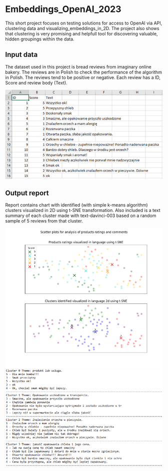 # Embeddings_OpenAI_2023
This short project focuses on testing solutions for access to OpenAI via API, clustering data and visualizing_embeddings_in_2D.
The project also shows that clustering is very promising and helpfull tool for discovering valuable, hidden groupings within the data.

## Input data
The dataset used in this project is bread reviews from imaginary online bakery. The reviews are in Polish to check the performance of the algorithm in Polish. The reviews tend to be positive or negative. Each review has a ID, Score and review body (Text).
<p align="center">
  <img src="imgs/input_data.png" alt="Input data">
</p>

## Output report
Report contains chart with identified (with simple k-means algorithm) clusters visualized in 2D using t-SNE transformation.
Also included is a text summary of each cluster made with text-davinci-003 based on a random sample of 5 reviews from that cluster.
<p align="center">
  <img src="imgs/100_4_report_chart.png" alt="Report chart">
  <br />
  <img src="imgs/100_4_report.png" alt="Report">
</p>